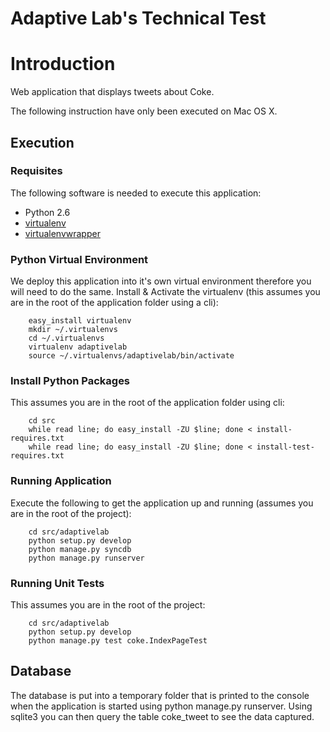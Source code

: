 # Adaptive Lab's Technical Test #

# Introduction #
Web application that displays tweets about Coke.

The following instruction have only been executed on Mac OS X.

## Execution ##

### Requisites ###
The following software is needed to execute this application:
* Python 2.6
* [virtualenv](http://pypi.python.org/pypi/virtualenv>)
* [virtualenvwrapper](http://www.doughellmann.com/projects/virtualenvwrapper/)

### Python Virtual Environment ###
We deploy this application into it's own virtual environment therefore you will 
need to do the same. Install & Activate the virtualenv (this assumes you are in 
the root of the application folder using a cli):

        easy_install virtualenv
        mkdir ~/.virtualenvs
        cd ~/.virtualenvs
        virtualenv adaptivelab
        source ~/.virtualenvs/adaptivelab/bin/activate

### Install Python Packages ###
This assumes you are in the root of the application folder using cli:

        cd src
        while read line; do easy_install -ZU $line; done < install-requires.txt
        while read line; do easy_install -ZU $line; done < install-test-requires.txt
        
### Running Application ###
Execute the following to get the application up and running (assumes you are in 
the root of the project):

        cd src/adaptivelab
        python setup.py develop
        python manage.py syncdb
        python manage.py runserver
        
### Running Unit Tests ###
This assumes you are in the root of the project:

        cd src/adaptivelab
        python setup.py develop
        python manage.py test coke.IndexPageTest
        
## Database ##
The database is put into a temporary folder that is printed to the console when 
the application is started using python manage.py runserver. Using sqlite3 you 
can then query the table coke_tweet to see the data captured.
